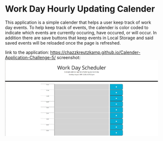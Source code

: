 # Work Day Hourly Updating Calender

This application is a simple calender that helps a user keep track of work day events.
To help keep track of events, the calender is color coded to indicate which events are currently
occuring, have occured, or will occur. In addition there are save buttons that keep events in
Local Storage and said saved events will be reloaded once the page is refreshed.

link to the application: https://chazzkreutzkamp.github.io/Calender-Application-Challenge-5/
screenshot:
![al text](https://github.com/ChazzKreutzkamp/Calender-Application-Challenge-5/blob/master/resources/Scheduler-Screen-Capture.JPG)
